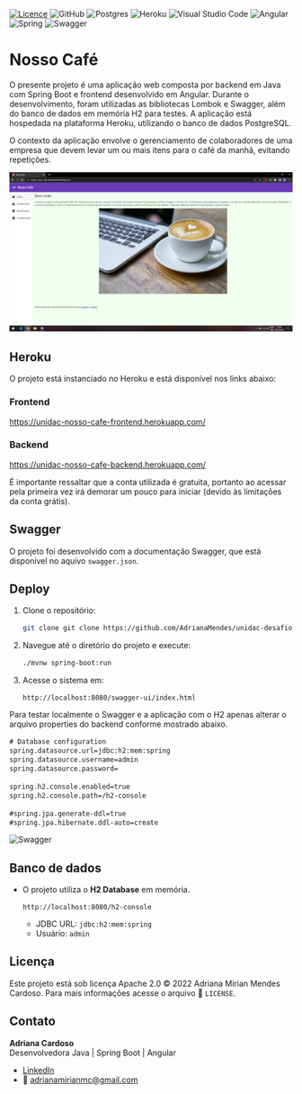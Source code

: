 [![Licence](https://img.shields.io/github/license/Ileriayo/markdown-badges?style=for-the-badge)](./LICENSE) ![GitHub](https://img.shields.io/badge/github-%23121011.svg?style=for-the-badge&logo=github&logoColor=white) ![Postgres](https://img.shields.io/badge/postgres-%23316192.svg?style=for-the-badge&logo=postgresql&logoColor=white) ![Heroku](https://img.shields.io/badge/heroku-%23430098.svg?style=for-the-badge&logo=heroku&logoColor=white) ![Visual Studio Code](https://img.shields.io/badge/Visual%20Studio%20Code-0078d7.svg?style=for-the-badge&logo=visual-studio-code&logoColor=white) ![Angular](https://img.shields.io/badge/angular-%23DD0031.svg?style=for-the-badge&logo=angular&logoColor=white) ![Spring](https://img.shields.io/badge/spring-%236DB33F.svg?style=for-the-badge&logo=spring&logoColor=white) ![Swagger](https://img.shields.io/badge/-Swagger-%23Clojure?style=for-the-badge&logo=swagger&logoColor=white)

# Nosso Café

O presente projeto é uma aplicação web composta por backend em Java com Spring Boot e frontend desenvolvido em Angular. Durante o desenvolvimento, foram utilizadas as bibliotecas Lombok e Swagger, além do banco de dados em memória H2 para testes. A aplicação está hospedada na plataforma Heroku, utilizando o banco de dados PostgreSQL.

O contexto da aplicação envolve o gerenciamento de colaboradores de uma empresa que devem levar um ou mais itens para o café da manhã, evitando repetições.

![Nosso Café](images/print-frontend.png)

## Heroku

O projeto está instanciado no Heroku e está disponível nos links abaixo:

### Frontend

<https://unidac-nosso-cafe-frontend.herokuapp.com/>

### Backend

<https://unidac-nosso-cafe-backend.herokuapp.com/>

É importante ressaltar que a conta utilizada é gratuita, portanto ao acessar pela primeira vez irá demorar um pouco para iniciar (devido às limitações da conta grátis).

## Swagger

O projeto foi desenvolvido com a documentação Swagger, que está disponível no aquivo ```swagger.json```.

## Deploy

1. Clone o repositório:
   ```bash
   git clone git clone https://github.com/AdrianaMendes/unidac-desafio-java.git
   ```

2. Navegue até o diretório do projeto e execute:
   ```bash
   ./mvnw spring-boot:run
   ```

3. Acesse o sistema em:
   ```
   http://localhost:8080/swagger-ui/index.html

Para testar localmente o Swagger e a aplicação com o H2 apenas alterar o arquivo properties do backend conforme mostrado abaixo.

```
# Database configuration
spring.datasource.url=jdbc:h2:mem:spring
spring.datasource.username=admin
spring.datasource.password=

spring.h2.console.enabled=true
spring.h2.console.path=/h2-console

#spring.jpa.generate-ddl=true
#spring.jpa.hibernate.ddl-auto=create
```

![Swagger](images/swagger-home.png)

## Banco de dados

- O projeto utiliza o **H2 Database** em memória.
  ```
  http://localhost:8080/h2-console
  ```
  - JDBC URL: `jdbc:h2:mem:spring`
  - Usuário: `admin`

## Licença

Este projeto está sob licença Apache 2.0 © 2022 Adriana Mirian Mendes Cardoso.
Para mais informações acesse o arquivo :scroll: `LICENSE`.

## Contato

**Adriana Cardoso**  
Desenvolvedora Java | Spring Boot | Angular  

- [LinkedIn](https://www.linkedin.com/in/amendescardoso/)  
- 📧 adrianamirianmc@gmail.com
